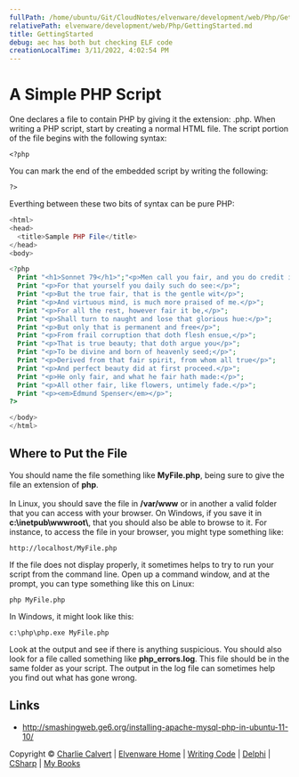 ```yaml
---
fullPath: /home/ubuntu/Git/CloudNotes/elvenware/development/web/Php/GettingStarted.md
relativePath: elvenware/development/web/Php/GettingStarted.md
title: GettingStarted
debug: aec has both but checking ELF code
creationLocalTime: 3/11/2022, 4:02:54 PM
---
```


<!-- toc -->
<!-- tocstop -->

<div id="container">

A Simple PHP Script
===================

One declares a file to contain PHP by giving it the extension: .php.
When writing a PHP script, start by creating a normal HTML file. The
script portion of the file begins with the following syntax:

```code
<?php
```

You can mark the end of the embedded script by writing the following:

```code
?>
```

Everthing between these two bits of syntax can be pure PHP:

```php
<html>
<head>    
  <title>Sample PHP File</title>
</head>
<body>

<?php
  Print "<h1>Sonnet 79</h1>";"<p>Men call you fair, and you do credit it,</p>";
  Print "<p>For that yourself you daily such do see:</p>";
  Print "<p>But the true fair, that is the gentle wit</p>";
  Print "<p>And virtuous mind, is much more praised of me.</p>";
  Print "<p>For all the rest, however fair it be,</p>";
  Print "<p>Shall turn to naught and lose that glorious hue:</p>";
  Print "<p>But only that is permanent and free</p>";
  Print "<p>From frail corruption that doth flesh ensue,</p>";
  Print "<p>That is true beauty; that doth argue you</p>";
  Print "<p>To be divine and born of heavenly seed;</p>";
  Print "<p>Derived from that fair spirit, from whom all true</p>";
  Print "<p>And perfect beauty did at first proceed.</p>";
  Print "<p>He only fair, and what he fair hath made:</p>";
  Print "<p>All other fair, like flowers, untimely fade.</p>";
  Print "<p><em>Edmund Spenser</em></p>";
?>

</body>
</html>
```

Where to Put the File
---------------------

You should name the file something like **MyFile.php**, being sure to
give the file an extension of **php**.\
\
In Linux, you should save the file in **/var/www** or in another a valid
folder that you can access with your browser. On Windows, if you save it
in **c:\\inetpub\\wwwroot\\**, that you should also be able to browse to
it. For instance, to access the file in your browser, you might type
something like:

``` {.code}
http://localhost/MyFile.php
```

If the file does not display properly, it sometimes helps to try to run
your script from the command line. Open up a command window, and at the
prompt, you can type something like this on Linux:

``` {.code}
php MyFile.php
```

In Windows, it might look like this:

``` {.code}
c:\php\php.exe MyFile.php
```

Look at the output and see if there is anything suspicious. You should
also look for a file called something like **php\_errors.log**. This
file should be in the same folder as your script. The output in the log
file can sometimes help you find out what has gone wrong.

**Links**
---------

-   http://smashingweb.ge6.org/installing-apache-mysql-php-in-ubuntu-11-10/

Copyright © [Charlie Calvert](../../../index.html) | [Elvenware
Home](../../../index.html) | [Writing Code](../../index.html) |
[Delphi](../../delphi/index.html) | [CSharp](../../csharp/index.html) |
[My Books](../../../books/index.html)

</div>
